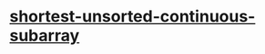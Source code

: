 # [shortest-unsorted-continuous-subarray](https://leetcode-cn.com/problems/shortest-unsorted-continuous-subarray)
